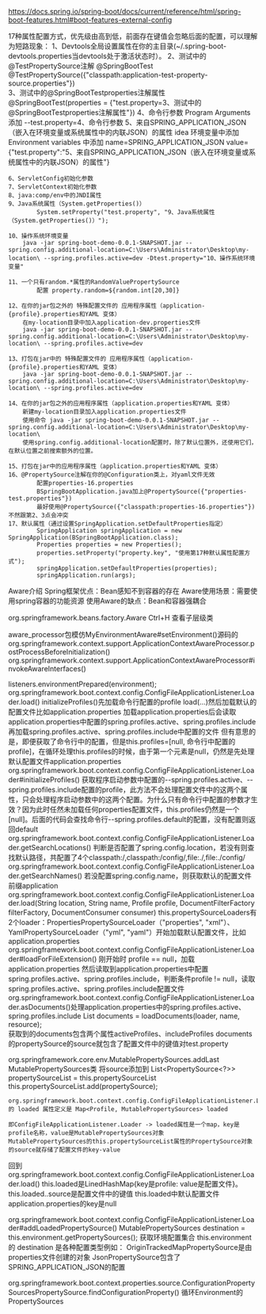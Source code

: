 https://docs.spring.io/spring-boot/docs/current/reference/html/spring-boot-features.html#boot-features-external-config

17种属性配置方式，优先级由高到低，前面存在键值会忽略后面的配置，可以理解为短路现象：
	1、Devtools全局设置属性在你的主目录(~/.spring-boot-devtools.properties当devtools处于激活状态时）。
	2、测试中的@TestPropertySource注解
        @SpringBootTest
        @TestPropertySource({"classpath:application-test-property-source.properties"})                 
	3、测试中的@SpringBootTestproperties注解属性
        @SpringBootTest(properties = {"test.property=3、测试中的@SpringBootTestproperties注解属性"})
	4、命令行参数
	    Program Arguments 添加 --test.property=4、命令行参数
	5、来自SPRING_APPLICATION_JSON（嵌入在环境变量或系统属性中的内联JSON）的属性
	    idea 环境变量中添加
	    Environment variables 中添加 
         	name=SPRING_APPLICATION_JSON
         	value={"test.property":"5、来自SPRING_APPLICATION_JSON（嵌入在环境变量或系统属性中的内联JSON）的属性"}
        
        
    6、ServletConfig初始化参数
    7、ServletContext初始化参数
    8、java:comp/env中的JNDI属性
    9、Java系统属性（System.getProperties()）
            System.setProperty("test.property", "9、Java系统属性（System.getProperties()）");
            
    10、操作系统环境变量
        java -jar spring-boot-demo-0.0.1-SNAPSHOT.jar --spring.config.additional-location=C:\Users\Administrator\Desktop\my-location\ --spring.profiles.active=dev -Dtest.property="10、操作系统环境变量"
        
    11、一个只有random.*属性的RandomValuePropertySource
            配置 property.random=${random.int[20,30]}
            
    12、在你的jar包之外的 特殊配置文件的 应用程序属性（application-{profile}.properties和YAML 变体）
        在my-location目录中加入application-dev.properties文件
        java -jar spring-boot-demo-0.0.1-SNAPSHOT.jar --spring.config.additional-location=C:\Users\Administrator\Desktop\my-location\ --spring.profiles.active=dev
        
    13、打包在jar中的 特殊配置文件的 应用程序属性（application-{profile}.properties和YAML 变体）
        java -jar spring-boot-demo-0.0.1-SNAPSHOT.jar --spring.config.additional-location=C:\Users\Administrator\Desktop\my-location\ --spring.profiles.active=dev
        
    14、在你的jar包之外的应用程序属性（application.properties和YAML 变体）
        新建my-location目录加入application.properties文件
        使用命令 java -jar spring-boot-demo-0.0.1-SNAPSHOT.jar --spring.config.additional-location=C:\Users\Administrator\Desktop\my-location\
        使用spring.config.additional-location配置时，除了默认位置外，还使用它们，在默认位置之前搜索额外的位置。
        
    15、打包在jar中的应用程序属性（application.properties和YAML 变体）
    16、@PropertySource注解在你的@Configuration类上，对yaml文件无效
            配置properties-16.properties
            BSpringBootApplication.java加上@PropertySource({"properties-test.properties"})
            最好使用@PropertySource({"classpath:properties-16.properties"})不然跟第2、3点会冲突
    17、默认属性（通过设置SpringApplication.setDefaultProperties指定）
            SpringApplication springApplication = new SpringApplication(BSpringBootApplication.class);
            Properties properties = new Properties();
            properties.setProperty("property.key", "使用第17种默认属性配置方式");
            springApplication.setDefaultProperties(properties);
            springApplication.run(args);
    
Aware介绍
    Spring框架优点：Bean感知不到容器的存在
    Aware使用场景：需要使用spring容器的功能资源
    使用Aware的缺点：Bean和容器强耦合  
    
org.springframework.beans.factory.Aware 
    Ctrl+H 查看子层级类
    
aware_processor包模仿MyEnvironmentAware#setEnvironment()源码的
    org.springframework.context.support.ApplicationContextAwareProcessor.postProcessBeforeInitialization()
        org.springframework.context.support.ApplicationContextAwareProcessor#invokeAwareInterfaces()

listeners.environmentPrepared(environment);            
org.springframework.boot.context.config.ConfigFileApplicationListener.Loader.load()
    initializeProfiles()先加载命令行配置的profile
    load(...)然后加载默认的配置文件比如application.properties
        加载application.properties后会读取application.properties中配置的spring.profiles.active、spring.profiles.include
            再加载spring.profiles.active、spring.profiles.include中配置的文件
    但有意思的是，即便获取了命令行中的配置，但是this.profiles=[null, 命令行中配置的profile]，在循环处理this.profiles的时候，由于第一个元素是null，仍然是先处理默认配置文件application.properties
org.springframework.boot.context.config.ConfigFileApplicationListener.Loader#initializeProfiles()
    获取程序启动参数中配置的--spring.profiles.active、--spring.profiles.include配置的profile，此方法不会处理配置文件中的这两个属性，只会处理程序启动参数中的这两个配置。为什么只有命令行中配置的参数才生效？因为此时任然未加载任何properties配置文件，this.profiles仍然是一个[null]。后面的代码会查找命令行--spring.profiles.default的配置，没有配置则返回default  
org.springframework.boot.context.config.ConfigFileApplicationListener.Loader.getSearchLocations()
    判断是否配置了spring.config.location，若没有则查找默认路径，共配置了4个classpath:/,classpath:/config/,file:./,file:./config/
org.springframework.boot.context.config.ConfigFileApplicationListener.Loader.getSearchNames()
    若没配置spring.config.name，则获取默认的配置文件前缀application 
org.springframework.boot.context.config.ConfigFileApplicationListener.Loader.load(String location, String name, Profile profile, DocumentFilterFactory filterFactory, DocumentConsumer consumer)
    this.propertySourceLoaders有2个loader：PropertiesPropertySourceLoader（"properties", "xml"）、YamlPropertySourceLoader（"yml", "yaml"）开始加载默认配置文件，比如application.properties
org.springframework.boot.context.config.ConfigFileApplicationListener.Loader#loadForFileExtension()
    刚开始时 profile == null，加载application.properties
    然后读取到application.properties中配置spring.profiles.active、spring.profiles.include，判断条件profile != null，读取spring.profiles.active、spring.profiles.include配置文件
org.springframework.boot.context.config.ConfigFileApplicationListener.Loader.asDocuments()处理application.properties中的spring.profiles.active、spring.profiles.include
    List<Document> documents = loadDocuments(loader, name, resource);    
    获取到的documents包含两个属性activeProfiles、includeProfiles
    documents的propertySource的source就包含了配置文件中的键值对test.property
    
org.springframework.core.env.MutablePropertySources.addLast
    MutablePropertySources类 将source添加到 List<PropertySource<?>> propertySourceList = this.propertySourceList  
    this.propertySourceList.add(propertySource);  

    org.springframework.boot.context.config.ConfigFileApplicationListener.Loader 
    的 loaded 属性定义是 Map<Profile, MutablePropertySources> loaded
    
    即ConfigFileApplicationListener.Loader -> loaded属性是一个map，key是profile名称，value是MutablePropertySources对象
    MutablePropertySources的this.propertySourceList属性的PropertySource对象的source就存储了配置文件的key-value
      
    
回到org.springframework.boot.context.config.ConfigFileApplicationListener.Loader.load()
    this.loaded是LinedHashMap{key是profile: value是配置文件}。this.loaded..source是配置文件中的键值
    this.loaded中默认配置文件application.properties的key是null  
    
org.springframework.boot.context.config.ConfigFileApplicationListener.Loader#addLoadedPropertySource()
    MutablePropertySources destination = this.environment.getPropertySources(); 获取环境配置集合
    this.environment 的 destination 是各种配置类型例如：
        OriginTrackedMapPropertySource是由properties文件创建的对象
        JsonPropertySource包含了SPRING_APPLICATION_JSON的配置
  
  

org.springframework.boot.context.properties.source.ConfigurationPropertySourcesPropertySource.findConfigurationProperty()
    循环Environment的PropertySources


